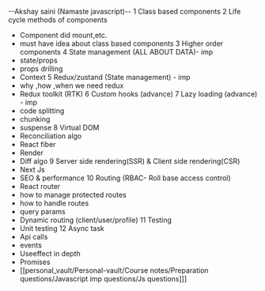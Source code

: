 --Akshay saini (Namaste javascript)--
1 Class based components 
2 Life cycle methods of components 
- Component did mount,etc.
- must have idea about class based components 
3 Higher order components
4  State management (ALL ABOUT DATA)- imp
- state/props
- props drilling 
- Context
5 Redux/zustand (State management) - imp
- why ,how ,when we need redux
- Redux toolkit (RTK)
6 Custom hooks (advance)
7 Lazy loading (advance) - imp
- code splitting
- chunking 
- suspense
8 Virtual DOM
- Reconciliation algo
- React fiber
- Render
- Diff algo
9 Server side rendering(SSR) & Client side rendering(CSR)
- Next Js
- SEO & performance
10 Routing (RBAC- Roll base access control)
- React router 
- how to manage protected routes 
- how to handle routes
- query params
- Dynamic routing (client/user/profile)
11 Testing 
- Unit testing 
12 Async task 
- Api calls 
- events
- Useeffect in depth 
 - Promises
- [[personal_vault/Personal-vault/Course notes/Preparation questions/Javascript imp questions/Js questions]]]